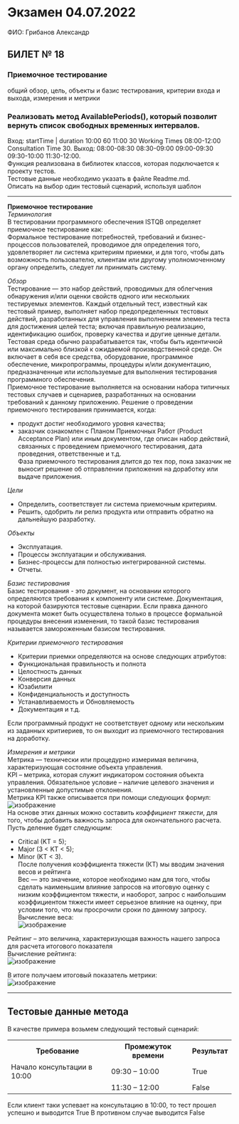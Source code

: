 # Экзамен 04.07.2022
ФИО: Грибанов Александр

## БИЛЕТ № 18
### Приемочное тестирование
общий обзор, цель, объекты и базис тестирования, критерии входа и выхода, измерения и метрики

### Реализовать метод AvailablePeriods(), который позволит вернуть список свободных временных интервалов.<br>
Вход: startTime | duration 10:00 60 11:00 30 Working Times    08:00-12:00 Consultation Time 30. Выход: 08:00-08:30 08:30-09:00 09:00-09:30 09:30-10:00 11:30-12:00.<br> Функция реализована в библиотек классов, которая подключается к проекту тестов.<br> Тестовые данные необходимо указать в файле Readme.md.<br> Описать на выбор один тестовый сценарий, используя шаблон

---
**Приемочное тестирование**<br>
  *Терминология*<br>
  В тестировании программного обеспечения ISTQB определяет приемочное тестирование как:<br>
Формальное тестирование потребностей, требований и бизнес-процессов пользователей, проводимое для определения того, удовлетворяет ли система критериям приемки, и для того, чтобы дать возможность пользователю, клиентам или другому уполномоченному органу определить, следует ли принимать систему.<br>

  *Обзор*<br>
  Тестирование — это набор действий, проводимых для облегчения обнаружения и/или оценки свойств одного или нескольких тестируемых элементов. Каждый отдельный тест, известный как тестовый пример, выполняет набор предопределенных тестовых действий, разработанных для управления выполнением элемента теста для достижения целей теста; включая правильную реализацию, идентификацию ошибок, проверку качества и другие ценные детали. Тестовая среда обычно разрабатывается так, чтобы быть идентичной или максимально близкой к ожидаемой производственной среде. Он включает в себя все средства, оборудование, программное обеспечение, микропрограммы, процедуры и/или документацию, предназначенные или используемые для выполнения тестирования программного обеспечения.<br>
   Приемочное тестирование выполняется на основании набора типичных тестовых случаев и сценариев, разработанных на основании требований к данному приложению.
Решение о проведении приемочного тестирования принимается, когда:<br>
- продукт достиг необходимого уровня качества;
- заказчик ознакомлен с Планом Приемочных Работ (Product Acceptance Plan) или иным документом, где описан набор действий, связанных с проведением приемочного тестирования, дата проведения, ответственные и т.д.<br>
Фаза приемочного тестирования длится до тех пор, пока заказчик не выносит решение об отправлении приложения на доработку или выдаче приложения.<br>

*Цели*
* Определить, соответствует ли система приемочным критериям.
* Решить, одобрить ли релиз продукта или отправить обратно на дальнейшую разработку.<br>

*Объекты*
- Эксплуатация.
- Процессы эксплуатации и обслуживания.
- Бизнес-процессы для полностью интегрированной системы.
- Отчеты.<br>

*Базис тестирования*<br>
Базис тестирования - это документ, на основании которого определяются требования к компоненту или системе. Документация, на которой базируются тестовые сценарии. Если правка данного документа может быть осуществлена только в процессе формальной процедуры внесения изменения, то такой базис тестирования называется замороженным базисом тестирования.<br>

*Критерии приемочного тестирования*
- Критерии приемки определяются на основе следующих атрибутов:
- Функциональная правильность и полнота
- Целостность данных
- Конверсия данных
- Юзабилити
- Конфиденциальность и доступность
- Устанавливаемость и Обновляемость
- Документация и т.д.<br>

Если программный продукт не соответствует одному или нескольким из заданных критиериев, то он выходит из приемочного тестирования на доработку.<br>

*Измерения и метрики*<br>
Метрика — технически или процедурно измеримая величина, характеризующая состояние объекта управления.<br>
KPI – метрика, которая служит индикатором состояния объекта управления. Обязательное условие – наличие целевого значения и установленные допустимые отклонения.<br>
Метрика KPI также описывается при помощи следующих формул:<br>
![изображение](https://user-images.githubusercontent.com/86486142/176209385-229c5847-c6bd-46b1-8f05-275a481afa24.png)<br>
На основе этих данных можно составить *коэффициент тяжести*, для того, чтобы добавить важность запроса для окончательного расчета. Пусть деление будет следующим:
* Critical (KT = 5);
* Major (3 < KT < 5);
* Minor (KT < 3).<br>
После получения коэффициента тяжести (КТ) мы вводим значения весов и рейтинга<br>
Вес — это значение, которое необходимо нам для того, чтобы сделать наименьшим влияние запросов на итоговую оценку с низким коэффициентом тяжести, и  наоборот, запрос с наибольшим коэффициентом тяжести имеет серьезное влияние на оценку, при условии того, что мы просрочили сроки по данному запросу.<br>
Вычисление веса:<br>
![изображение](https://user-images.githubusercontent.com/86486142/176212099-6f58b598-5213-43ca-8bf8-c97b6229361d.png)<br>

Рейтинг – это величина, характеризующая важность нашего запроса для расчета итогового показателя<br>
Вычисление рейтинга:<br>
![изображение](https://user-images.githubusercontent.com/86486142/176212473-858c53b3-3298-49d4-ae2f-9dd6b5ae5ca7.png)<br>

В итоге получаем итоговый показатель метрики:<br>
![изображение](https://user-images.githubusercontent.com/86486142/176212773-4d5aa0b8-2703-44cb-bc14-9e58c3cf47d4.png)

---

## Тестовые данные метода
В качестве примера возьмем следующий тестовый сценарий:
<table>
<tr>
<th>Требование</th>
<th>	Промежуток времени</th>
<th>Результат</th>
</tr>
<tr>
<td>Начало консультации в 10:00</td>
<td>09:30 – 10:00</td>
<td>True</td>
</tr>
<tr>
<td></td>
<td>11:30 – 12:00</td>
<td>False</td>
</tr>
</table>

Если клиент таки успевает на консультацию в 10:00, то тест прошел успешно и выводится True
В противном случае выводится False

